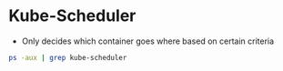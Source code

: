 # Kube-Scheduler
- Only decides which container goes where based on certain criteria


```bash
ps -aux | grep kube-scheduler
```